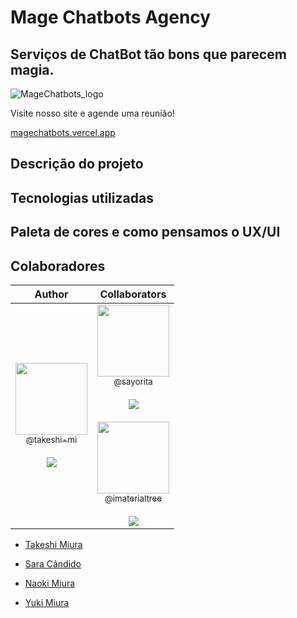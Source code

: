 # Mage Chatbots Agency
## Serviços de ChatBot tão bons que parecem magia.

![MageChatbots_logo](https://github.com/Takeshi-mi/MageChatbots/blob/main/img/magechatbots%20logo.png)

Visite nosso site e agende uma reunião!

[magechatbots.vercel.app](https://magechatbots.vercel.app)

## Descrição do projeto


## Tecnologias utilizadas

## Paleta de cores e como pensamos o UX/UI

## Colaboradores

|                                                                                                                                                    Author                                                                                                                                                     |                                                                                                                                     Collaborators                                                                                                                                      |
| :-----------------------------------------------------------------------------------------------------------------------------------------------------------------------------------------------------------------------------------------------------------------------------------------------------------: | :----------------------------------------------------------------------------------------------------------------------------------------------------------------------------------------------------------------------------------------------------------------------------------------------------------------------------------------------------------------------------------------------------------------------------------------------------------------------------------------------------------------------------------------------------------------------: |
| [<img src="https://github.com/Takeshi-mi/ChatWizard-Site/assets/101356765/0683bb96-46ae-4486-aaa1-f1246eb8c477" width=115><br><sub>@takeshi-mi</sub>](https://github.com/takeshi-mi) <br><br> [![](https://img.shields.io/badge/sponsor-30363D?style=for-the-badge&logo=GitHub-Sponsors&logoColor=#white)](https://github.com/sponsors/takeshi-mi) | [<img src="https://avatars.githubusercontent.com/u/116760233?v=4" width=115><br><sub>@sayorita</sub>](https://github.com/Sayorita) <br><br>  [![](https://img.shields.io/badge/sponsor-30363D?style=for-the-badge&logo=GitHub-Sponsors&logoColor=#white)](https://github.com/sponsors/sayorita)  <br><br> [<img src="https://avatars.githubusercontent.com/u/119423433?v=4" width=115><br><sub>@imaterialtree</sub>](https://github.com/imaterialtree) <br><br>  [![](https://img.shields.io/badge/sponsor-30363D?style=for-the-badge&logo=GitHub-Sponsors&logoColor=#white)](https://github.com/sponsors/imaterialtree) | 

- [Takeshi Miura](https://github.com/Takeshi-mi)

- [Sara Cândido](https://github.com/Sayorita)

- [Naoki Miura](https://github.com/imaterialtree)
- [Yuki Miura](https:://github.com/yuki)
